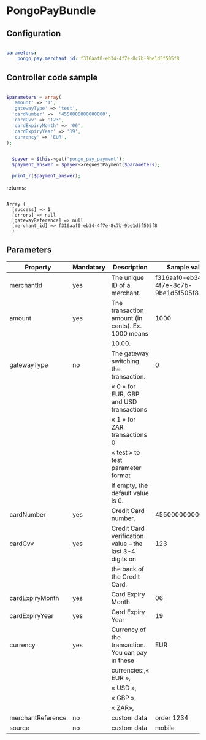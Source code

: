 
# PongoPayBundle

## Configuration

``` yaml

parameters:
    pongo_pay.merchant_id: f316aaf0-eb34-4f7e-8c7b-9be1d5f505f8

```

## Controller code sample

``` php

$parameters = array(
  'amount' => '1',
  'gatewayType' => 'test',
  'cardNumber' =>  '4550000000000000',
  'cardCvv' => '123',
  'cardExpiryMonth' => '06',
  'cardExpiryYear' => '19',
  'currency' => 'EUR',
);


  $payer = $this->get('pongo_pay_payment');
  $payment_answer = $payer->requestPayment($parameters);

  print_r($payment_answer);

```

returns:

``` 

Array ( 
  [success] => 1 
  [errors] => null
  [gatewayReference] => null
  [merchant_id] => f316aaf0-eb34-4f7e-8c7b-9be1d5f505f8 
  ) 

```

## Parameters

| Property          | Mandatory | Description                                             | Sample value                         |
|-------------------|-----------|---------------------------------------------------------|--------------------------------------|
| merchantId        | yes       | The unique ID of a merchant.                            | f316aaf0-eb34-4f7e-8c7b-9be1d5f505f8 |
| amount            | yes       | The transaction amount (in cents). Ex. 1000 means       | 1000                                 |
|                   |           | 10.00.                                                  |                                      |
| gatewayType       | no        | The gateway switching the transaction.                  | 0                                    |
|                   |           | « 0 » for EUR, GBP and USD transactions                 |                                      |
|                   |           | « 1 » for ZAR transactions 0                            |                                      |
|                   |           | « test » to test parameter format                       |                                      |
|                   |           | If empty, the default value is 0.                       |                                      |
| cardNumber        | yes       | Credit Card number.                                     | 4550000000000000                     |
| cardCvv           | yes       | Credit Card verification value – the last 3-4 digits on | 123                                  |
|                   |           | the back of the Credit Card.                            |                                      |
| cardExpiryMonth   | yes       | Card Expiry Month                                       | 06                                   |
| cardExpiryYear    | yes       | Card Expiry Year                                        | 19                                   |
| currency          | yes       | Currency of the transaction. You can pay in these       | EUR                                  |
|                   |           | currencies:,« EUR »,                                    |                                      |
|                   |           | « USD »,                                                |                                      |
|                   |           | « GBP »,                                                |                                      |
|                   |           | « ZAR»,                                                 |                                      |
| merchantReference | no        | custom data                                             | order 1234                           |
| source            | no        | custom data                                             | mobile                               |